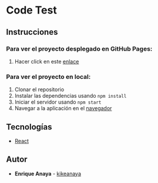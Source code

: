 # Code Test

## Instrucciones

### Para ver el proyecto desplegado en GitHub Pages:

1. Hacer click en este [enlace](https://kikeanaya.github.io/code-test/)

### Para ver el proyecto en local:

1. Clonar el repositorio
2. Instalar las dependencias usando `npm install`
3. Iniciar el servidor usando `npm start`
4. Navegar a la aplicación en el [navegador](http://localhost:3000/)

## Tecnologías

* [React](https://reactjs.org/)

## Autor

* **Enrique Anaya** - [kikeanaya](https://github.com/kikeanaya)